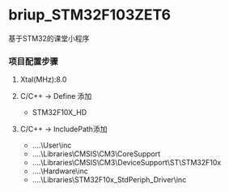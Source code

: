 # briup_STM32F103ZET6
基于STM32的课堂小程序

### 项目配置步骤
1. Xtal(MHz):8.0

2. C/C++ -> Define 添加 
    - STM32F10X_HD

3. C/C++ -> IncludePath添加
    - ..\..\User\inc
    - ..\..\Libraries\CMSIS\CM3\CoreSupport
    - ..\..\Libraries\CMSIS\CM3\DeviceSupport\ST\STM32F10x
    - ..\..\Hardware\inc
    - ..\..\Libraries\STM32F10x_StdPeriph_Driver\inc
